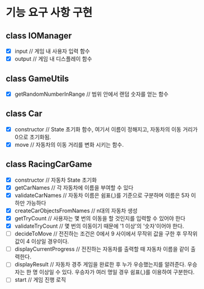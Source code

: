# 기능 요구 사항 구현

## class IOManager

- [x] input // 게임 내 사용자 입력 함수
- [x] output // 게임 내 디스플레이 함수

## class GameUtils

- [x] getRandomNumberInRange // 범위 안에서 랜덤 숫자를 얻는 함수

## class Car

- [x] constructor // State 초기화 함수, 여기서 이름이 정해지고, 자동차의 이동 거리가 0으로 초기화됨.
- [x] move // 자동차의 이동 거리를 변화 시키는 함수.

## class RacingCarGame

- [x] constructor // 자동차 State 초기화
- [x] getCarNames // 각 자동차에 이름을 부여할 수 있다
- [x] validateCarNames // 자동차 이름은 쉼표(,)를 기준으로 구분하며 이름은 5자 이하만 가능하다
- [x] createCarObjectsFromNames // n대의 자동차 생성
- [x] getTryCount // 사용자는 몇 번의 이동을 할 것인지를 입력할 수 있어야 한다
- [x] validateTryCount // 몇 번의 이동이기 때문에 '1 이상'의 '숫자'이어야 한다.
- [ ] decideToMove // 전진하는 조건은 0에서 9 사이에서 무작위 값을 구한 후 무작위 값이 4 이상일 경우이다.
- [ ] displayCurrentProgress // 전진하는 자동차를 출력할 때 자동차 이름을 같이 출력한다.
- [ ] displayResult // 자동차 경주 게임을 완료한 후 누가 우승했는지를 알려준다. 우승자는 한 명 이상일 수 있다. 우승자가 여러 명일 경우 쉼표(,)를 이용하여 구분한다.
- [ ] start // 게임 진행 로직
